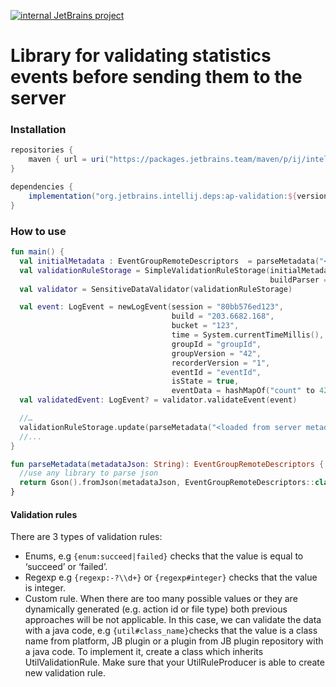 [![internal JetBrains project](https://jb.gg/badges/internal.svg)](https://confluence.jetbrains.com/display/ALL/JetBrains+on+GitHub)

# Library for validating statistics events before sending them to the server


### Installation

```groovy
repositories {
    maven { url = uri("https://packages.jetbrains.team/maven/p/ij/intellij-dependencies") }
}

dependencies {
    implementation("org.jetbrains.intellij.deps:ap-validation:${version}")
}
```

### How to use

```kotlin
fun main() {
  val initialMetadata : EventGroupRemoteDescriptors  = parseMetadata("<bundled metadata>")
  val validationRuleStorage = SimpleValidationRuleStorage(initialMetadata,
                                                          buildParser = { build: String? -> EventLogBuild.fromString(build) })
  val validator = SensitiveDataValidator(validationRuleStorage)

  val event: LogEvent = newLogEvent(session = "80bb576ed123",
                                    build = "203.6682.168",
                                    bucket = "123",
                                    time = System.currentTimeMillis(),
                                    groupId = "groupId",
                                    groupVersion = "42",
                                    recorderVersion = "1",
                                    eventId = "eventId",
                                    isState = true,
                                    eventData = hashMapOf("count" to 42))
  val validatedEvent: LogEvent? = validator.validateEvent(event)

  //…
  validationRuleStorage.update(parseMetadata("<loaded from server metadata>"))
  //...
}

fun parseMetadata(metadataJson: String): EventGroupRemoteDescriptors {
  //use any library to parse json
  return Gson().fromJson(metadataJson, EventGroupRemoteDescriptors::class.java)
}
```

#### Validation rules

There are 3 types of validation rules:

* Enums, e.g `{enum:succeed|failed}` checks that the value is equal to ‘succeed’ or ‘failed’.
* Regexp e.g `{regexp:-?\\d+}` or `{regexp#integer}` checks that the value is integer.
* Custom rule. When there are too many possible values or they are dynamically generated (e.g. action id or file type)
  both previous approaches will be not applicable. In this case, we can validate the data with a java code,
  e.g `{util#class_name}`checks that the value is a class name from platform, JB plugin or a plugin from JB plugin
  repository with a java code. To implement it, create a class which inherits UtilValidationRule. Make sure that your
  UtilRuleProducer is able to create new validation rule.
